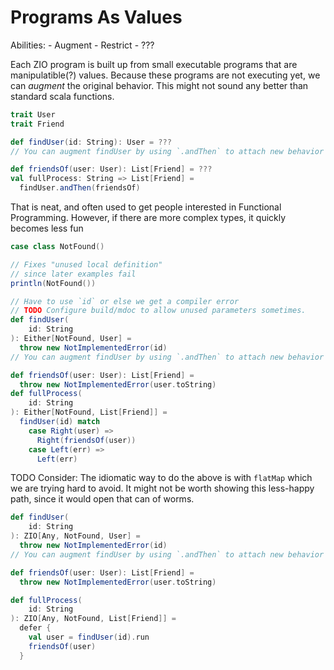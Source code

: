 # Programs As Values

Abilities:
    - Augment
    - Restrict
    - ???

Each ZIO program is built up from small executable programs that are manipulatible(?) values.
Because these programs are not executing yet, we can *augment* the original behavior.
This might not sound any better than standard scala functions.

```scala mdoc
trait User
trait Friend
```

```scala mdoc:nest:fail
def findUser(id: String): User = ???
// You can augment findUser by using `.andThen` to attach new behavior

def friendsOf(user: User): List[Friend] = ???
val fullProcess: String => List[Friend] =
  findUser.andThen(friendsOf)
```
That is neat, and often used to get people interested in Functional Programming.
However, if there are more complex types, it quickly becomes less fun

```scala mdoc
case class NotFound()
```

```scala mdoc:invisible
// Fixes "unused local definition"
// since later examples fail
println(NotFound())
```

```scala mdoc:nest:fail
// Have to use `id` or else we get a compiler error
// TODO Configure build/mdoc to allow unused parameters sometimes.
def findUser(
    id: String
): Either[NotFound, User] =
  throw new NotImplementedError(id)
// You can augment findUser by using `.andThen` to attach new behavior

def friendsOf(user: User): List[Friend] =
  throw new NotImplementedError(user.toString)
def fullProcess(
    id: String
): Either[NotFound, List[Friend]] =
  findUser(id) match
    case Right(user) =>
      Right(friendsOf(user))
    case Left(err) =>
      Left(err)
```
TODO Consider: The idiomatic way to do the above is with `flatMap` which we are trying hard to avoid.
               It might not be worth showing this less-happy path, since it would open that can of worms.

```scala mdoc:nest:fail
def findUser(
    id: String
): ZIO[Any, NotFound, User] =
  throw new NotImplementedError(id)
// You can augment findUser by using `.andThen` to attach new behavior

def friendsOf(user: User): List[Friend] =
  throw new NotImplementedError(user.toString)

def fullProcess(
    id: String
): ZIO[Any, NotFound, List[Friend]] =
  defer {
    val user = findUser(id).run
    friendsOf(user)
  }
```
